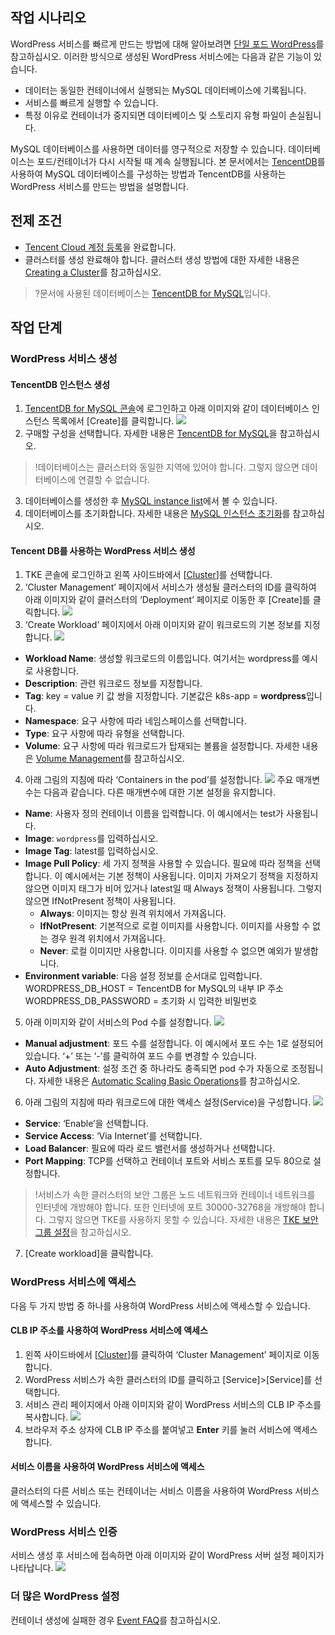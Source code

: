 ## 작업 시나리오
WordPress 서비스를 빠르게 만드는 방법에 대해 알아보려면 [단일 포드 WordPress](https://intl.cloud.tencent.com/document/product/457/7205)를 참고하십시오. 이러한 방식으로 생성된 WordPress 서비스에는 다음과 같은 기능이 있습니다.
- 데이터는 동일한 컨테이너에서 실행되는 MySQL 데이터베이스에 기록됩니다.
- 서비스를 빠르게 실행할 수 있습니다.
- 특정 이유로 컨테이너가 중지되면 데이터베이스 및 스토리지 유형 파일이 손실됩니다.

MySQL 데이터베이스를 사용하면 데이터를 영구적으로 저장할 수 있습니다. 데이터베이스는 포드/컨테이너가 다시 시작될 때 계속 실행됩니다. 본 문서에서는 [TencentDB](https://intl.cloud.tencent.com/product/cdb)를 사용하여 MySQL 데이터베이스를 구성하는 방법과 TencentDB를 사용하는 WordPress 서비스를 만드는 방법을 설명합니다.

## 전제 조건
- [Tencent Cloud 계정 등록](https://intl.cloud.tencent.com/register)을 완료합니다.
- 클러스터를 생성 완료해야 합니다. 클러스터 생성 방법에 대한 자세한 내용은 [Creating a Cluster](https://intl.cloud.tencent.com/document/product/457/30637)를 참고하십시오.
>?문서에 사용된 데이터베이스는 [TencentDB for MySQL](https://intl.cloud.tencent.com/document/product/236/5147)입니다.


## 작업 단계

### WordPress 서비스 생성
#### TencentDB 인스턴스 생성
1. [TencentDB for MySQL 콘솔](https://console.cloud.tencent.com/cdb)에 로그인하고 아래 이미지와 같이 데이터베이스 인스턴스 목록에서 [Create]를 클릭합니다.
![](https://main.qcloudimg.com/raw/78b43441e5d296e83e2db9246aaddff7.png)
2. 구매할 구성을 선택합니다. 자세한 내용은 [TencentDB for MySQL](https://intl.cloud.tencent.com/document/product/236/5147)을 참고하십시오.
>!데이터베이스는 클러스터와 동일한 지역에 있어야 합니다. 그렇지 않으면 데이터베이스에 연결할 수 없습니다.

3. 데이터베이스를 생성한 후 [MySQL instance list](https://console.cloud.tencent.com/cdb)에서 볼 수 있습니다.
4. 데이터베이스를 초기화합니다. 자세한 내용은 [MySQL 인스턴스 초기화](https://intl.cloud.tencent.com/document/product/236/3128)를 참고하십시오.

#### Tencent DB를 사용하는 WordPress 서비스 생성
1. TKE 콘솔에 로그인하고 왼쪽 사이드바에서 [[Cluster](https://console.cloud.tencent.com/tke2/cluster)]를 선택합니다.
2. ‘Cluster Management’ 페이지에서 서비스가 생성될 클러스터의 ID를 클릭하여 아래 이미지와 같이 클러스터의 ‘Deployment’ 페이지로 이동한 후 [Create]를 클릭합니다.
![](https://main.qcloudimg.com/raw/239bfe0c3488c19139c5359b27d24044.png)
3. ‘Create Workload’ 페이지에서 아래 이미지와 같이 워크로드의 기본 정보를 지정합니다.
![](https://main.qcloudimg.com/raw/3ff74d307b48b793ac121345e7f19154.png)
 - **Workload Name**: 생성할 워크로드의 이름입니다. 여기서는 wordpress를 예시로 사용합니다.
 - **Description**: 관련 워크로드 정보를 지정합니다.
 -  **Tag**: key = value 키 값 쌍을 지정합니다. 기본값은 k8s-app = **wordpress**입니다.
 -  **Namespace**: 요구 사항에 따라 네임스페이스를 선택합니다.
 -  **Type**: 요구 사항에 따라 유형을 선택합니다.
 - **Volume**: 요구 사항에 따라 워크로드가 탑재되는 볼륨을 설정합니다. 자세한 내용은 [Volume Management](https://intl.cloud.tencent.com/document/product/457/30678)를 참고하십시오.
4. 아래 그림의 지침에 따라 ‘Containers in the pod’를 설정합니다.
![](https://main.qcloudimg.com/raw/7e2fccaf2c0168743dc03480cab2a6f3.png)
주요 매개변수는 다음과 같습니다. 다른 매개변수에 대한 기본 설정을 유지합니다.
  - **Name**: 사용자 정의 컨테이너 이름을 입력합니다. 이 예시에서는 test가 사용됩니다.
  - **Image**: `wordpress`를 입력하십시오.
  - **Image Tag**: latest를 입력하십시오.
  - **Image Pull Policy**: 세 가지 정책을 사용할 수 있습니다. 필요에 따라 정책을 선택합니다. 이 예시에서는 기본 정책이 사용됩니다.
이미지 가져오기 정책을 지정하지 않으면 이미지 태그가 비어 있거나 latest일 때 Always 정책이 사용됩니다. 그렇지 않으면 IfNotPresent 정책이 사용됩니다.
      - **Always**: 이미지는 항상 원격 위치에서 가져옵니다.
      - **IfNotPresent**: 기본적으로 로컬 이미지를 사용합니다. 이미지를 사용할 수 없는 경우 원격 위치에서 가져옵니다.
      - **Never**: 로컬 이미지만 사용합니다. 이미지를 사용할 수 없으면 예외가 발생합니다.
 - **Environment variable**: 다음 설정 정보를 순서대로 입력합니다.
WORDPRESS_DB_HOST = TencentDB for MySQL의 내부 IP 주소
WORDPRESS_DB_PASSWORD = 초기화 시 입력한 비밀번호
5. 아래 이미지와 같이 서비스의 Pod 수를 설정합니다.
![](https://main.qcloudimg.com/raw/06e71d9208795f57159bdaba8eae45b4.png)
 - **Manual adjustment**: 포드 수를 설정합니다. 이 예시에서 포드 수는 1로 설정되어 있습니다. ‘+’ 또는 ‘-’를 클릭하여 포드 수를 변경할 수 있습니다.
 - **Auto Adjustment**: 설정 조건 중 하나라도 충족되면 pod 수가 자동으로 조정됩니다. 자세한 내용은 [Automatic Scaling Basic Operations](https://intl.cloud.tencent.com/document/product/457/32424)를 참고하십시오.
6. 아래 그림의 지침에 따라 워크로드에 대한 액세스 설정(Service)을 구성합니다.
![](https://main.qcloudimg.com/raw/9d0d2970a6df63f6eb83bbc73deb7178.png)
 - **Service**: ‘Enable’을 선택합니다.
 - **Service Access**: ‘Via Internet’를 선택합니다.
 - **Load Balancer**: 필요에 따라 로드 밸런서를 생성하거나 선택합니다.
  - **Port Mapping**: TCP를 선택하고 컨테이너 포트와 서비스 포트를 모두 80으로 설정합니다.
 >!서비스가 속한 클러스터의 보안 그룹은 노드 네트워크와 컨테이너 네트워크를 인터넷에 개방해야 합니다. 또한 인터넷에 포트 30000-32768을 개방해야 합니다. 그렇지 않으면 TKE를 사용하지 못할 수 있습니다. 자세한 내용은 [TKE 보안 그룹 설정](https://intl.cloud.tencent.com/document/product/457/9084)을 참고하십시오.

7. [Create workload]을 클릭합니다.


### WordPress 서비스에 액세스
다음 두 가지 방법 중 하나를 사용하여 WordPress 서비스에 액세스할 수 있습니다.

#### CLB IP 주소를 사용하여 WordPress 서비스에 액세스
1. 왼쪽 사이드바에서 [[Cluster](https://console.cloud.tencent.com/tke2/cluster)]를 클릭하여 ‘Cluster Management’ 페이지로 이동합니다.
2. WordPress 서비스가 속한 클러스터의 ID를 클릭하고 [Service]>[Service]를 선택합니다.
3. 서비스 관리 페이지에서 아래 이미지와 같이 WordPress 서비스의 CLB IP 주소를 복사합니다.
![](https://main.qcloudimg.com/raw/f5f9964eacb4752e528ce32d467662a8.png)
4. 브라우저 주소 상자에 CLB IP 주소를 붙여넣고 **Enter** 키를 눌러 서비스에 액세스합니다.

#### 서비스 이름을 사용하여 WordPress 서비스에 액세스
클러스터의 다른 서비스 또는 컨테이너는 서비스 이름을 사용하여 WordPress 서비스에 액세스할 수 있습니다.

### WordPress 서비스 인증
서비스 생성 후 서비스에 접속하면 아래 이미지와 같이 WordPress 서버 설정 페이지가 나타납니다.
![](https://main.qcloudimg.com/raw/903f45d57c58541433b555d487bd2980.png)

### 더 많은 WordPress 설정
컨테이너 생성에 실패한 경우 [Event FAQ](https://intl.cloud.tencent.com/document/product/457/8187)를 참고하십시오.
